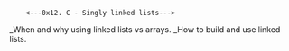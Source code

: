 
		<---0x12. C - Singly linked lists--->


_When and why using linked lists vs arrays.
_How to build and use linked lists.

